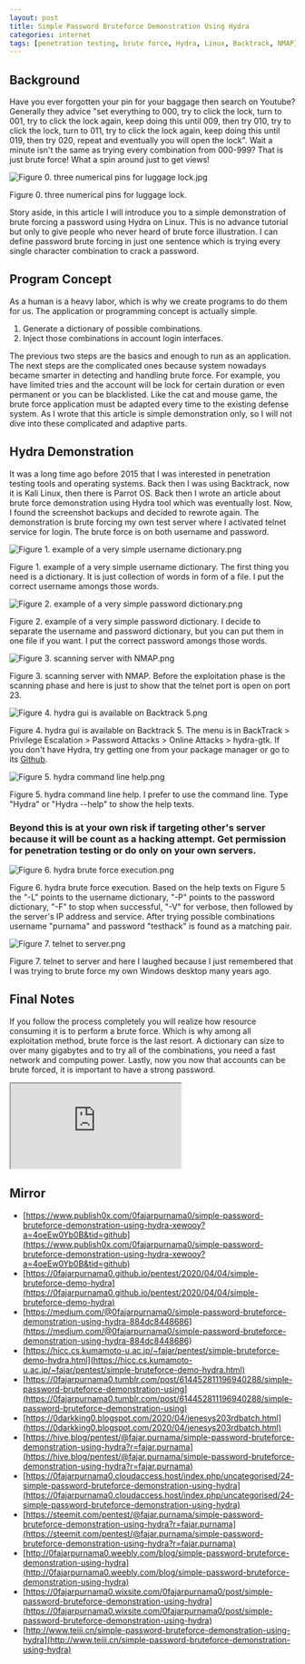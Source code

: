 ```yaml
---
layout: post
title: Simple Password Bruteforce Demonstration Using Hydra
categories: internet
tags: [penetration testing, brute force, Hydra, Linux, Backtrack, NMAP]
---
```


## Background

Have you ever forgotten your pin for your baggage then search on Youtube? Generally they advice "set everything to 000, try to click the lock, turn to 001, try to click the lock again, keep doing this until 009, then try 010, try to click the lock, turn to 011, try to click the lock again, keep doing this until 019, then try 020, repeat and eventually you will open the lock". Wait a minute isn't the same as trying every combination from 000-999? That is just brute force! What a spin around just to get views!


![Figure 0. three numerical pins for luggage lock.jpg](https://cdn.steemitimages.com/DQmQNJq6b9zxVrr36tK6drReGsAFNioHC33umerfwsQvWWD/Figure%200.%20three%20numerical%20pins%20for%20luggage%20lock.jpg)


Figure 0\. three numerical pins for luggage lock.



Story aside, in this article I will introduce you to a simple demonstration of brute forcing a password using Hydra on Linux. This is no advance tutorial but only to give people who never heard of brute force illustration. I can define password brute forcing in just one sentence which is trying every single character combination to crack a password.

## Program Concept

As a human is a heavy labor, which is why we create programs to do them for us. The application or programming concept is actually simple.

1.  Generate a dictionary of possible combinations.
2.  Inject those combinations in account login interfaces.

The previous two steps are the basics and enough to run as an application. The next steps are the complicated ones because system nowadays became smarter in detecting and handling brute force. For example, you have limited tries and the account will be lock for certain duration or even permanent or you can be blacklisted. Like the cat and mouse game, the brute force application must be adapted every time to the existing defense system. As I wrote that this article is simple demonstration only, so I will not dive into these complicated and adaptive parts.

## Hydra Demonstration

It was a long time ago before 2015 that I was interested in penetration testing tools and operating systems. Back then I was using Backtrack, now it is Kali Linux, then there is Parrot OS. Back then I wrote an article about brute force demonstration using Hydra tool which was eventually lost. Now, I found the screenshot backups and decided to rewrote again. The demonstration is brute forcing my own test server where I activated telnet service for login. The brute force is on both username and password.


![Figure 1. example of a very simple username dictionary.png](https://cdn.steemitimages.com/DQmVTxB4XYZTpwTMpk8ctoqMLEDfeChGGhh2PoT4HcU3YN8/Figure%201.%20example%20of%20a%20very%20simple%20username%20dictionary.png)


Figure 1\. example of a very simple username dictionary. The first thing you need is a dictionary. It is just collection of words in form of a file. I put the correct username amongs those words.



![Figure 2. example of a very simple password dictionary.png](https://cdn.steemitimages.com/DQmUWbcKL9esXhKbuyufPDPVXh18irR32ERfe3NaC9VL9mX/Figure%202.%20example%20of%20a%20very%20simple%20password%20dictionary.png)


Figure 2\. example of a very simple password dictionary. I decide to separate the username and password dictionary, but you can put them in one file if you want. I put the correct password amongs those words.



![Figure 3. scanning server with NMAP.png](https://cdn.steemitimages.com/DQmUDfxB2YzeFSaG29GA7su3tDWjTdruSw464QTGAE1uKhT/Figure%203.%20scanning%20server%20with%20NMAP.png)


Figure 3\. scanning server with NMAP. Before the exploitation phase is the scanning phase and here is just to show that the telnet port is open on port 23.


![Figure 4. hydra gui is available on Backtrack 5.png](https://cdn.steemitimages.com/DQmTVGUoiuYFt9rUbPTqzkDnPUWq9YZaf7EANh3ri3NKnxQ/Figure%204.%20hydra%20gui%20is%20available%20on%20Backtrack%205.png)


Figure 4\. hydra gui is available on Backtrack 5\. The menu is in BackTrack > Privilege Escalation > Password Attacks > Online Attacks > hydra-gtk. If you don't have Hydra, try getting one from your package manager or go to its [Github](https://github.com/vanhauser-thc/thc-hydra).



![Figure 5. hydra command line help.png](https://cdn.steemitimages.com/DQmVFVFwagiTNvU9XxfrGwbYfGk7MLz3JUtvq9nKnizGKkZ/Figure%205.%20hydra%20command%20line%20help.png)


Figure 5\. hydra command line help. I prefer to use the command line. Type "Hydra" or "Hydra --help" to show the help texts.



### Beyond this is at your own risk if targeting other's server because it will be count as a **hacking attempt**. Get permission for penetration testing or do only on your own servers.


![Figure 6. hydra brute force execution.png](https://cdn.steemitimages.com/DQmb3getTZawBVj42AS1Y9jNBskFieMae9XZd2AJLUUCj3D/Figure%206.%20hydra%20brute%20force%20execution.png)


Figure 6\. hydra brute force execution. Based on the help texts on Figure 5 the "-L" points to the username dictionary, "-P" points to the password dictionary, "-F" to stop when successful, "-V" for verbose, then followed by the server's IP address and service. After trying possible combinations username "purnama" and password "testhack" is found as a matching pair.




![Figure 7. telnet to server.png](https://cdn.steemitimages.com/DQmR7XQRWypeM3QAuZmnW9gj2wxjSXW8SV6TrVv4YF5MeoR/Figure%207.%20telnet%20to%20server.png)


Figure 7\. telnet to server and here I laughed because I just remembered that I was trying to brute force my own Windows desktop many years ago.



## Final Notes

If you follow the process completely you will realize how resource consuming it is to perform a brute force. Which is why among all exploitation method, brute force is the last resort. A dictionary can size to over many gigabytes and to try all of the combinations, you need a fast network and computing power. Lastly, now you now that accounts can be brute forced, it is important to have a strong password.

<div class="video-container"><iframe src="https://lbry.tv/$/embed/bruteforce-demonstration-using-hydra-on/de2fe690272e819d589098ab3dccad2a85b77da5" allowfullscreen=""></iframe></div>

## Mirror

*   [https://www.publish0x.com/0fajarpurnama0/simple-password-bruteforce-demonstration-using-hydra-xewooy?a=4oeEw0Yb0B&tid=github](https://www.publish0x.com/0fajarpurnama0/simple-password-bruteforce-demonstration-using-hydra-xewooy?a=4oeEw0Yb0B&tid=github)
*   [https://0fajarpurnama0.github.io/pentest/2020/04/04/simple-bruteforce-demo-hydra](https://0fajarpurnama0.github.io/pentest/2020/04/04/simple-bruteforce-demo-hydra)
*   [https://medium.com/@0fajarpurnama0/simple-password-bruteforce-demonstration-using-hydra-884dc8448686](https://medium.com/@0fajarpurnama0/simple-password-bruteforce-demonstration-using-hydra-884dc8448686)
*   [https://hicc.cs.kumamoto-u.ac.jp/~fajar/pentest/simple-bruteforce-demo-hydra.html](https://hicc.cs.kumamoto-u.ac.jp/~fajar/pentest/simple-bruteforce-demo-hydra.html)
*   [https://0fajarpurnama0.tumblr.com/post/614452811196940288/simple-password-bruteforce-demonstration-using](https://0fajarpurnama0.tumblr.com/post/614452811196940288/simple-password-bruteforce-demonstration-using)
*   [https://0darkking0.blogspot.com/2020/04/jenesys203rdbatch.html](https://0darkking0.blogspot.com/2020/04/jenesys203rdbatch.html)
*   [https://hive.blog/pentest/@fajar.purnama/simple-password-bruteforce-demonstration-using-hydra?r=fajar.purnama](https://hive.blog/pentest/@fajar.purnama/simple-password-bruteforce-demonstration-using-hydra?r=fajar.purnama)
*   [https://0fajarpurnama0.cloudaccess.host/index.php/uncategorised/24-simple-password-bruteforce-demonstration-using-hydra](https://0fajarpurnama0.cloudaccess.host/index.php/uncategorised/24-simple-password-bruteforce-demonstration-using-hydra)
*   [https://steemit.com/pentest/@fajar.purnama/simple-password-bruteforce-demonstration-using-hydra?r=fajar.purnama](https://steemit.com/pentest/@fajar.purnama/simple-password-bruteforce-demonstration-using-hydra?r=fajar.purnama)
*   [http://0fajarpurnama0.weebly.com/blog/simple-password-bruteforce-demonstration-using-hydra](http://0fajarpurnama0.weebly.com/blog/simple-password-bruteforce-demonstration-using-hydra)
*   [https://0fajarpurnama0.wixsite.com/0fajarpurnama0/post/simple-password-bruteforce-demonstration-using-hydra](https://0fajarpurnama0.wixsite.com/0fajarpurnama0/post/simple-password-bruteforce-demonstration-using-hydra)
*   [http://www.teiii.cn/simple-password-bruteforce-demonstration-using-hydra](http://www.teiii.cn/simple-password-bruteforce-demonstration-using-hydra)